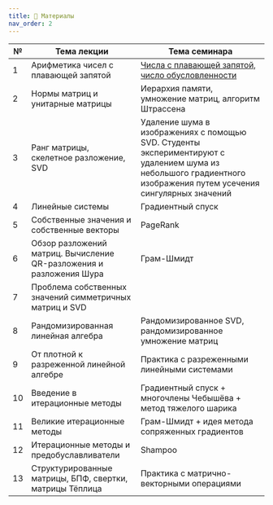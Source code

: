 ```yaml
---
title: 🚀 Материалы
nav_order: 2
---
```


|  №  | Тема лекции | Тема семинара |
|-|------------|------------|
|  1  |  Арифметика чисел с плавающей запятой  | [Числа с плавающей запятой, число обусловленности](seminars/seminar-1/seminar-1.ipynb) |
|  2  |   Нормы матриц и унитарные матрицы   | Иерархия памяти, умножение матриц, алгоритм Штрассена |
|  3  |Ранг матрицы, скелетное разложение, SVD |  Удаление шума в изображениях с помощью SVD. Студенты экспериментируют с удалением шума из небольшого градиентного изображения путем усечения сингулярных значений |
|  4  |Линейные системы|Градиентный спуск |
|  5  | Собственные значения и собственные векторы | PageRank |
|  6  | Обзор разложений матриц. Вычисление QR-разложения и разложения Шура | Грам-Шмидт |
|  7  |  Проблема собственных значений симметричных матриц и SVD  |   |
|  8  |Рандомизированная линейная алгебра| Рандомизированное SVD, рандомизированное умножение матриц |
|  9  |   От плотной к разреженной линейной алгебре|  Практика с разреженными линейными системами   |
| 10  | Введение в итерационные методы  |Градиентный спуск + многочлены Чебышёва + метод тяжелого шарика |
| 11  |  Великие итерационные методы|   Грам-Шмидт + идея метода сопряженных градиентов   |
| 12  |   Итерационные методы и предобуславливатели   |Shampoo |
| 13  |  Структурированные матрицы, БПФ, свертки, матрицы Тёплица   | Практика с матрично-векторными операциями  |